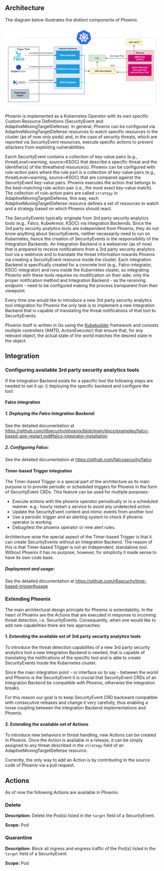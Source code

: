 ## Architecture

The diagram below illustrates the distinct components of Phoenix.

![Phoenix Architecture](img/architecture.jpg)

Phoenix is implemented as a Kubernetes Operator with its own specific Custom Resource Definitions (SecurityEvent and AdaptiveMovingTargetDefense). In general, Phoenix can be configured via AdaptiveMovingTargetDefense resources to watch specific resources in the cluster (as of now only pods) and, in the case of security threats, which are reported via SecurityEvent resources, execute specific actions to prevent attackers from exploiting vulnerabilities.

Earch SecurityEvent contains a collection of key-value pairs (e.g., threatLevel=warning, source=KSOC) that describe a specific threat and the identifier(s) of the threathend resource(s).
Phoenix can be configured with rule-action pairs where the rule part is a collection of key-value pairs (e.g., threatLevel=warning, source=KSOC) that are compared against the SecurityEvent key-value pairs. Phoenix executes the action that belongs to the best-matching rule-action pair (i.e., the most exact key-value match).
The collection of rule-action pairs are called `strategy` in AdaptiveMovingTargetDefense, this way, each AdaptiveMovingTargetDefense resource defines a set of resources to watch and a strategy based on which Phoenix should react.

The SecurityEvents typically originate from 3rd party security analytics tools (e.g., Falco, KubeArmor, KSOC) via Integration Backends. Since the 3rd party security analytics tools are independent from Phoenix, they do not know anything about SecurityEvents, neither necessarily need to run on Kubernetes, hence the creation of SecurityEvents is the responsibility of the Integration Backends. 
An Integration Backend is a webserver (as of now) that is prepared to receive notifications from a 3rd party security analytics tool via a webhook and to translate the threat information towards Phoenix via creating a SecurityEvent resource inside the cluster.
Each Integration Backend is specifically created for a concrete tool (e.g., Falco-integrator, KSOC-integrator) and runs inside the Kubernetes cluster, so integrating Phoenix with these tools requires no modification on their side; only the proper notification method and Integration Backend - as the receiving endpoint - need to be configured making the process transparent from their viewpoint.

Every time one would like to introduce a new 3rd party security analytics tool integration for Phoenix the only task is to implement a new Integration Backend that is capable of translating the threat notifications of that tool to SecurityEvents.

Phoenix itself is written in Go using the [Kubebuilder](https://book.kubebuilder.io/) framework and consists multiple controllers (AMTD, ActionExecutor) that ensure that, for any relevant object, the actual state of the world matches the desired state in the object. 

## Integration

### Configuring available 3rd party security analytics tools

If the Integration Backend exists for a specific tool the following steps are needed to set it up: i) deploying the specific backend and configure the tool.

#### Falco integration

##### 1. Deploying the Falco Integration Backend:

See the detailed documentation at https://github.com/r6security/phoenix/blob/main/docs/examples/falco-based-app-restart.md#falco-integrator-installation

##### 2. Configuring Falco:

See the detailed documentation at https://github.com/falcosecurity/falco

#### Timer-based Trigger integration

The Timer-based Trigger is a special part of the architecture as its main purpose is to provide periodic or scheduled triggers for Phoenix in the form of SecurityEvent CRDs. This feature can be used for multiple purposes:
- Execute actions with the phoenix operator periodically or in a scheduled manner. e.g.: hourly restart a service to avoid any undetected action.
- Update the SecurityEvent content and mimic events from another tool
- Use a periodic trigger and an alerting system to check if phoenix operator is working
- Debug/test the phoenix operator or new alert rules.

Architecture-wise the special aspect of the Timer-based Trigger is that it can create SecurityEvents without an Integration Backend. The reason of this is that Timer-based Trigger is not an independent, standalone tool. Without Phoenix it has no purpose, however, for simplicity it made sense to have its own code base.

##### Deployment and usage:

See the detailed documentation at https://github.com/r6security/time-based-trigger#usage

### Extending Phoenix 

The main architectural design principle for Phoenix is extendability. In the heart of Phoenix are the Actions that are executed in response to incoming threat detection, i.e. SecurityEvents. Consequently, when one would like to add new capabilities there are two approaches: 

#### 1. Extending the available set of 3rd party security analytics tools

To introduce the threat detection capabilites of a new 3rd party security analytics tool a new Integration Backend is needed, that is capable of translating the notifications of the specific tool and is able to create SecurityEvents inside the Kubernetes cluster.

Since the main integration point - or interface so to say - between the world and Phoenix is the SecurityEvent it is crucial that SecurityEvent CRDs of an Integration Backend be compatible with Phoenix, otherwise the integration breaks.

For this reason our goal is to keep SecurityEvent CRD backward compatible with consecutive releases and change it very carefully, thus enabling a loose coupling between the Integration Backend implementations and Phoenix.

#### 2. Extending the available set of Actions 

To introduce new behaviors in threat handling, new Actions can be created in Phoenix. Once the Action is available in a release, it can be simply assigned to any threat described in the `strategy` field of an AdaptiveMovingTargetDefense resource.

Currently, the only way to add an Action is by contributing to the source code of Phoenix via a pull request.

## Actions

As of now the following Actions are available in Phoenix:

### Delete

**Description:** Delete the Pod(s) listed in the `target` field of a SecurityEvent.

**Scope:** Pod

### Quarantine

**Description:** Block all ingress and engress traffic of the Pod(s) listed in the `target` field of a SecurityEvent.

**Scope:** Pod
